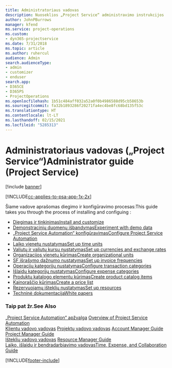 ```yaml
---
title: Administratoriaus vadovas
description: Nuoseklios „Project Service“ administravimo instrukcijos
author: JohnPBurrows
manager: kfend
ms.service: project-operations
ms.custom:
- dyn365-projectservice
ms.date: 7/31/2018
ms.topic: article
ms.author: ruhercul
audience: Admin
search.audienceType:
- admin
- customizer
- enduser
search.app:
- D365CE
- D365PS
- ProjectOperations
ms.openlocfilehash: 1b51c484aff032a52a0f0b4986588d95cb58653b
ms.sourcegitcommit: fa32b1893286f20271fa4ec4be8fc68bd135f53c
ms.translationtype: HT
ms.contentlocale: lt-LT
ms.lasthandoff: 02/15/2021
ms.locfileid: "5285313"
---
```

# <a name="administrator-guide-project-service"></a><span data-ttu-id="186e1-103">Administratoriaus vadovas („Project Service“)</span><span class="sxs-lookup"><span data-stu-id="186e1-103">Administrator guide (Project Service)</span></span>

[!include [banner](../includes/psa-now-project-operations.md)]

[!INCLUDE[cc-applies-to-psa-app-1x-2x](../includes/cc-applies-to-psa-app-1x-2x.md)]

<span data-ttu-id="186e1-104">Šiame vadove aprašomas diegimo ir konfigūravimo procesas:</span><span class="sxs-lookup"><span data-stu-id="186e1-104">This guide takes you through the process of installing and configuing :</span></span>  
  
- [<span data-ttu-id="186e1-105">Diegimas ir tinkinimas</span><span class="sxs-lookup"><span data-stu-id="186e1-105">Install and customize</span></span>](install-customize.md)
- [<span data-ttu-id="186e1-106">Demonstracinių duomenų išbandymas</span><span class="sxs-lookup"><span data-stu-id="186e1-106">Experiment with demo data</span></span>](use-demo-data.md)
- [<span data-ttu-id="186e1-107">„Project Service Automation“ konfigūravimas</span><span class="sxs-lookup"><span data-stu-id="186e1-107">Configure Project Service Automation</span></span>](configure.md)
- [<span data-ttu-id="186e1-108">Laiko vienetų nustatymas</span><span class="sxs-lookup"><span data-stu-id="186e1-108">Set up time units</span></span>](set-up-time-units.md)
- [<span data-ttu-id="186e1-109">Valiutų ir valiutų kursų nustatymas</span><span class="sxs-lookup"><span data-stu-id="186e1-109">Set up currencies and exchange rates</span></span>](set-up-currencies-exchange-rates.md)
- [<span data-ttu-id="186e1-110">Organizacijos vienetų kūrimas</span><span class="sxs-lookup"><span data-stu-id="186e1-110">Create organizational units</span></span>](create-organizational-units.md)
- [<span data-ttu-id="186e1-111">SF išrašymo dažnumo nustatymas</span><span class="sxs-lookup"><span data-stu-id="186e1-111">Set up invoice frequencies</span></span>](set-up-invoice-frequencies.md)
- [<span data-ttu-id="186e1-112">Operacijų kategorijų nustatymas</span><span class="sxs-lookup"><span data-stu-id="186e1-112">Configure transaction categories</span></span>](configure-transaction-categories.md)
- [<span data-ttu-id="186e1-113">Išlaidų kategorijų nustatymas</span><span class="sxs-lookup"><span data-stu-id="186e1-113">Configure expense categories</span></span>](configure-expense-categories.md)
- [<span data-ttu-id="186e1-114">Produktų katalogo elementų kūrimas</span><span class="sxs-lookup"><span data-stu-id="186e1-114">Create product catalog items</span></span>](create-product-catalog-items.md)
- [<span data-ttu-id="186e1-115">Kainoraščio kūrimas</span><span class="sxs-lookup"><span data-stu-id="186e1-115">Create a price list</span></span>](create-price-list.md)
- [<span data-ttu-id="186e1-116">Rezervuojamų išteklių nustatymas</span><span class="sxs-lookup"><span data-stu-id="186e1-116">Set up resources</span></span>](set-up-resources.md)
- [<span data-ttu-id="186e1-117">Techninė dokumentacija</span><span class="sxs-lookup"><span data-stu-id="186e1-117">White papers</span></span>](white-papers.md)
  
### <a name="see-also"></a><span data-ttu-id="186e1-118">Taip pat žr.</span><span class="sxs-lookup"><span data-stu-id="186e1-118">See Also</span></span>  
 <span data-ttu-id="186e1-119">[„Project Service Automation“ apžvalga](../psa/overview.md)  </span><span class="sxs-lookup"><span data-stu-id="186e1-119">[Overview of Project Service Automation](../psa/overview.md)  </span></span>  
 <span data-ttu-id="186e1-120">[Klientų vadovo vadovas](../psa/account-manager-guide.md) [Projektų vadovo vadovas](../psa/project-manager-guide.md) </span><span class="sxs-lookup"><span data-stu-id="186e1-120">[Account Manager Guide](../psa/account-manager-guide.md) [Project Manager Guide](../psa/project-manager-guide.md) </span></span>  
 <span data-ttu-id="186e1-121">[Išteklių vadovo vadovas](../psa/resource-manager-guide.md) </span><span class="sxs-lookup"><span data-stu-id="186e1-121">[Resource Manager Guide](../psa/resource-manager-guide.md) </span></span>  
 [<span data-ttu-id="186e1-122">Laiko, išlaidų ir bendradarbiavimo vadovas</span><span class="sxs-lookup"><span data-stu-id="186e1-122">Time, Expense, and Collaboration Guide</span></span>](../psa/time-expense-collaboration-guide.md)


[!INCLUDE[footer-include](../includes/footer-banner.md)]